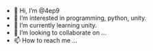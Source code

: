 - 👋 Hi, I’m @4ep9
- 👀 I’m interested in programming, python, unity.
- 🌱 I’m currently learning unity.
- 💞️ I’m looking to collaborate on ...
- 📫 How to reach me ...

<!---
4ep9/4ep9 is a ✨ special ✨ repository because its `README.md` (this file) appears on your GitHub profile.
You can click the Preview link to take a look at your changes.
--->
